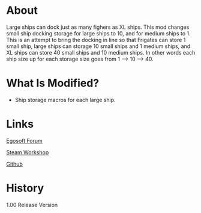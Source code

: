 # About

Large ships can dock just as many fighers as XL ships. This mod changes small ship docking storage for large ships to 10, and for medium ships to 1. This is an attempt to bring the docking in line so that Frigates can store 1 small ship, large ships can storage 10 small ships and 1 medium ships, and XL ships can store 40 small ships and 10 medium ships. In other words each ship size up for each storage size goes from 1 --> 10 --> 40.

# What Is Modified?

* Ship storage macros for each large ship.

# Links

[Egosoft Forum](https://forum.egosoft.com/viewtopic.php)

[Steam Workshop](https://steamcommunity.com/sharedfiles/filedetails/?id=)

[Github](https://github.com/rovermicrover/x4-realistic-ship-docks)

# History

1.00 Release Version